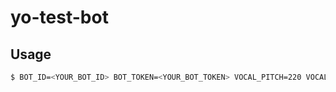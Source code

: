 # yo-test-bot

## Usage
```sh
$ BOT_ID=<YOUR_BOT_ID> BOT_TOKEN=<YOUR_BOT_TOKEN> VOCAL_PITCH=220 VOCAL_VOICE=mazzo.htsvoice npm start
```
